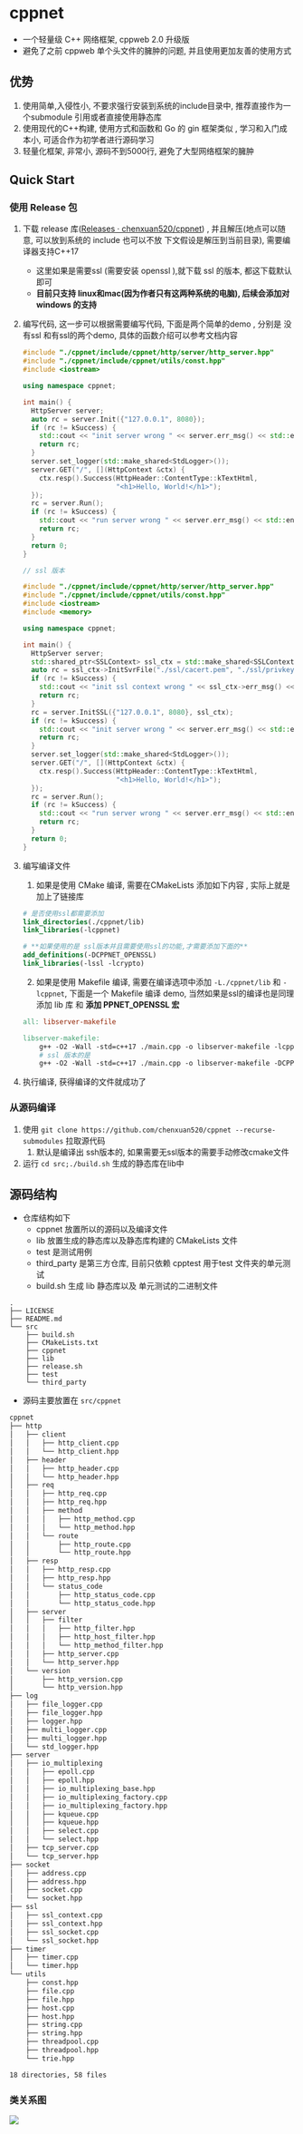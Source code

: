 # cppnet
- 一个轻量级 C++ 网络框架, cppweb 2.0 升级版
- 避免了之前 cppweb 单个头文件的臃肿的问题, 并且使用更加友善的使用方式
## 优势
1. 使用简单,入侵性小, 不要求强行安装到系统的include目录中, 推荐直接作为一个submodule 引用或者直接使用静态库
2. 使用现代的C++构建, 使用方式和函数和 Go 的 gin 框架类似 , 学习和入门成本小, 可适合作为初学者进行源码学习
3. 轻量化框架, 非常小, 源码不到5000行, 避免了大型网络框架的臃肿
## Quick Start
### 使用 Release 包
1. 下载 release 库([Releases · chenxuan520/cppnet](https://github.com/chenxuan520/cppnet/releases)) , 并且解压(地点可以随意, 可以放到系统的 include 也可以不放 下文假设是解压到当前目录), 需要编译器支持C++17
	- 这里如果是需要ssl (需要安装 openssl ),就下载 ssl 的版本, 都这下载默认即可
	- **目前只支持 linux和mac(因为作者只有这两种系统的电脑), 后续会添加对windows 的支持**
2. 编写代码, 这一步可以根据需要编写代码, 下面是两个简单的demo , 分别是 没有ssl 和有ssl的两个demo, 具体的函数介绍可以参考文档内容

    ```cpp
    #include "./cppnet/include/cppnet/http/server/http_server.hpp"
    #include "./cppnet/include/cppnet/utils/const.hpp"
    #include <iostream>

    using namespace cppnet;

    int main() {
      HttpServer server;
      auto rc = server.Init({"127.0.0.1", 8080});
      if (rc != kSuccess) {
        std::cout << "init server wrong " << server.err_msg() << std::endl;
        return rc;
      }
      server.set_logger(std::make_shared<StdLogger>());
      server.GET("/", [](HttpContext &ctx) {
        ctx.resp().Success(HttpHeader::ContentType::kTextHtml,
                           "<h1>Hello, World!</h1>");
      });
      rc = server.Run();
      if (rc != kSuccess) {
        std::cout << "run server wrong " << server.err_msg() << std::endl;
        return rc;
      }
      return 0;
    }

    // ssl 版本

    #include "./cppnet/include/cppnet/http/server/http_server.hpp"
    #include "./cppnet/include/cppnet/utils/const.hpp"
    #include <iostream>
    #include <memory>

    using namespace cppnet;

    int main() {
      HttpServer server;
      std::shared_ptr<SSLContext> ssl_ctx = std::make_shared<SSLContext>();
      auto rc = ssl_ctx->InitSvrFile("./ssl/cacert.pem", "./ssl/privkey.pem");
      if (rc != kSuccess) {
        std::cout << "init ssl context wrong " << ssl_ctx->err_msg() << std::endl;
        return rc;
      }
      rc = server.InitSSL({"127.0.0.1", 8080}, ssl_ctx);
      if (rc != kSuccess) {
        std::cout << "init server wrong " << server.err_msg() << std::endl;
        return rc;
      }
      server.set_logger(std::make_shared<StdLogger>());
      server.GET("/", [](HttpContext &ctx) {
        ctx.resp().Success(HttpHeader::ContentType::kTextHtml,
                           "<h1>Hello, World!</h1>");
      });
      rc = server.Run();
      if (rc != kSuccess) {
        std::cout << "run server wrong " << server.err_msg() << std::endl;
        return rc;
      }
      return 0;
    }

    ```

3. 编写编译文件
	1. 如果是使用 CMake 编译, 需要在CMakeLists 添加如下内容 , 实际上就是加上了链接库
	```cmake
	# 是否使用ssl都需要添加
	link_directories(./cppnet/lib)
	link_libraries(-lcppnet)
	
	# **如果使用的是 ssl版本并且需要使用ssl的功能,才需要添加下面的**
	add_definitions(-DCPPNET_OPENSSL)
	link_libraries(-lssl -lcrypto)
	```
	2. 如果是使用 Makefile 编译, 需要在编译选项中添加 `-L./cppnet/lib` 和 `-lcppnet`, 下面是一个 Makefile 编译 demo, 当然如果是ssl的编译也是同理添加 lib 库 和 **添加 PPNET_OPENSSL 宏**
	```Makefile
	all: libserver-makefile
	
	libserver-makefile:
		g++ -O2 -Wall -std=c++17 ./main.cpp -o libserver-makefile -lcppnet -L./cppnet/lib
		# ssl 版本的是
		g++ -O2 -Wall -std=c++17 ./main.cpp -o libserver-makefile -DCPPNET_OPENSSL -lcppnet -lssl -lcrypto -L./cppnet/lib
	```
4. 执行编译, 获得编译的文件就成功了
### 从源码编译
1. 使用 `git clone https://github.com/chenxuan520/cppnet --recurse-submodules` 拉取源代码
	1. 默认是编译出 ssh版本的, 如果需要无ssl版本的需要手动修改cmake文件
2. 运行 `cd src;./build.sh` 生成的静态库在lib中
## 源码结构
- 仓库结构如下
	- cppnet 放置所以的源码以及编译文件
	- lib 放置生成的静态库以及静态库构建的 CMakeLists 文件
	- test 是测试用例
	- third_party 是第三方仓库, 目前只依赖 cpptest 用于test 文件夹的单元测试
	- build.sh 生成 lib 静态库以及 单元测试的二进制文件
```tree
.
├── LICENSE
├── README.md
└── src
    ├── build.sh
    ├── CMakeLists.txt
    ├── cppnet
    ├── lib
    ├── release.sh
    ├── test
    └── third_party
```
- 源码主要放置在 `src/cppnet`
```txt
cppnet
├── http
│   ├── client
│   │   ├── http_client.cpp
│   │   └── http_client.hpp
│   ├── header
│   │   ├── http_header.cpp
│   │   └── http_header.hpp
│   ├── req
│   │   ├── http_req.cpp
│   │   ├── http_req.hpp
│   │   ├── method
│   │   │   ├── http_method.cpp
│   │   │   └── http_method.hpp
│   │   └── route
│   │       ├── http_route.cpp
│   │       └── http_route.hpp
│   ├── resp
│   │   ├── http_resp.cpp
│   │   ├── http_resp.hpp
│   │   └── status_code
│   │       ├── http_status_code.cpp
│   │       └── http_status_code.hpp
│   ├── server
│   │   ├── filter
│   │   │   ├── http_filter.hpp
│   │   │   ├── http_host_filter.hpp
│   │   │   └── http_method_filter.hpp
│   │   ├── http_server.cpp
│   │   └── http_server.hpp
│   └── version
│       ├── http_version.cpp
│       └── http_version.hpp
├── log
│   ├── file_logger.cpp
│   ├── file_logger.hpp
│   ├── logger.hpp
│   ├── multi_logger.cpp
│   ├── multi_logger.hpp
│   └── std_logger.hpp
├── server
│   ├── io_multiplexing
│   │   ├── epoll.cpp
│   │   ├── epoll.hpp
│   │   ├── io_multiplexing_base.hpp
│   │   ├── io_multiplexing_factory.cpp
│   │   ├── io_multiplexing_factory.hpp
│   │   ├── kqueue.cpp
│   │   ├── kqueue.hpp
│   │   ├── select.cpp
│   │   └── select.hpp
│   ├── tcp_server.cpp
│   └── tcp_server.hpp
├── socket
│   ├── address.cpp
│   ├── address.hpp
│   ├── socket.cpp
│   └── socket.hpp
├── ssl
│   ├── ssl_context.cpp
│   ├── ssl_context.hpp
│   ├── ssl_socket.cpp
│   └── ssl_socket.hpp
├── timer
│   ├── timer.cpp
│   └── timer.hpp
└── utils
    ├── const.hpp
    ├── file.cpp
    ├── file.hpp
    ├── host.cpp
    ├── host.hpp
    ├── string.cpp
    ├── string.hpp
    ├── threadpool.cpp
    ├── threadpool.hpp
    └── trie.hpp

18 directories, 58 files
```
### 类关系图
![](http://cdn.androidftp.top/test/2024111110142533pasteboard.paste)
